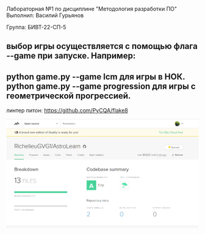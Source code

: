Лабораторная №1 по дисциплине "Методология разработки ПО"
Выполнил: Василий Гурьянов

Группа: БИВТ-22-СП-5

выбор игры осуществляется с помощью флага --game при запуске. Например:
---
python game.py --game lcm для игры в НОК.
python game.py --game progression для игры с геометрической прогрессией.
---
линтер питон: https://github.com/PyCQA/flake8

![Иллюстрация](image_2025-03-23_14-47-43.png)

